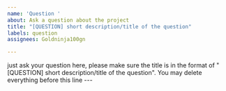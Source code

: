```yaml
---
name: 'Question '
about: Ask a question about the project
title: "[QUESTION] short description/title of the question"
labels: question
assignees: Goldninja100gn

---
```


just ask your question here, please make sure the title is in the format of "[QUESTION] short description/title of the question". You may delete everything before this line ---

